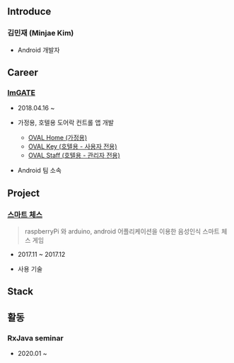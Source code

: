 ## Introduce
### 김민재 (Minjae Kim)
- Android 개발자

## Career

### [ImGATE](http://www.imgate.co.kr/)
* 2018.04.16 ~

* 가정용, 호텔용 도어락 컨트롤 앱 개발
    * [OVAL Home (가정용)](https://play.google.com/store/apps/details?id=kr.co.imgate.home2.oval)
    * [OVAL Key (호텔용 - 사용자 전용)](https://play.google.com/store/apps/details?id=kr.co.imgate.hospitality.user2.oval)
    * [OVAL Staff (호텔용 - 관리자 전용)](https://play.google.com/store/apps/details?id=kr.co.imgate.hospitality.staff.oval)
* Android 팀 소속

## Project

### [스마트 체스](https://www.youtube.com/watch?v=zFee2g0167E)
> raspberryPi 와 arduino, android 어플리케이션을 이용한 음성인식 스마트 체스 게임
* 2017.11 ~ 2017.12

* 사용 기술

## Stack


## 활동

### RxJava seminar
* 2020.01 ~
